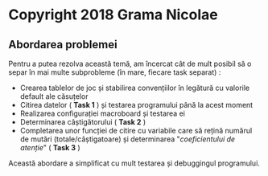  # Copyright 2018 Grama Nicolae 
  
  
 ## Abordarea problemei 
  
  
  Pentru a putea rezolva această temă, am încercat cât de mult posibil să o separ în mai multe subprobleme (în mare, fiecare task separat) : 
 * Crearea tablelor de joc și stabilirea convențiilor în legătură cu valorile default ale căsuțelor 
 * Citirea datelor ( **Task 1** ) și testarea programului până la acest moment 
 * Realizarea configurației macroboard și testarea ei 
 * Determinarea câștigătorului ( **Task 2** ) 
 * Completarea unor funcției de citire cu variabile care să rețină numărul de mutări (totale/câștigatoare) și determinarea "*coeficientului de atenție*" ( **Task 3** ) 
  
 Această abordare a simplificat cu mult testarea și debuggingul programului. 
  
  
  